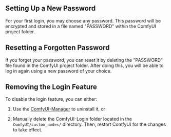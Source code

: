 ## Setting Up a New Password
For your first login, you may choose any password. This password will be encrypted and stored in a file named "PASSWORD" within the ComfyUI project folder.

## Resetting a Forgotten Password
If you forget your password, you can reset it by deleting the "PASSWORD" file found in the ComfyUI project folder. After doing this, you will be able to log in again using a new password of your choice.

## Removing the Login Feature
To disable the login feature, you can either:

1. Use the [ComfyUI-Manager](https://github.com/ltdrdata/ComfyUI-Manager) to uninstall it, or

2. Manually delete the ComfyUI-Login folder located in the `ComfyUI/custom_nodes/` directory. Then, restart ComfyUI for the changes to take effect.

